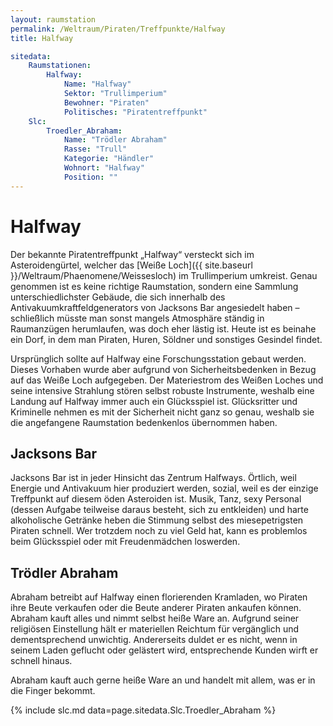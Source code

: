 ```yaml
---
layout: raumstation
permalink: /Weltraum/Piraten/Treffpunkte/Halfway
title: Halfway

sitedata:
    Raumstationen:
        Halfway:
            Name: "Halfway"
            Sektor: "Trullimperium"
            Bewohner: "Piraten"
            Politisches: "Piratentreffpunkt"
    Slc:
        Troedler_Abraham:
            Name: "Trödler Abraham"
            Rasse: "Trull"
            Kategorie: "Händler"
            Wohnort: "Halfway"
            Position: ""
---
```


# Halfway

Der bekannte Piratentreffpunkt „Halfway“ versteckt sich im Asteroidengürtel, welcher das [Weiße Loch]({{ site.baseurl }}/Weltraum/Phaenomene/Weissesloch) im Trullimperium umkreist. Genau genommen ist es keine richtige Raumstation, sondern eine Sammlung unterschiedlichster Gebäude, die sich innerhalb des Antivakuumkraftfeldgenerators von Jacksons Bar angesiedelt haben – schließlich müsste man sonst mangels Atmosphäre ständig in Raumanzügen herumlaufen, was doch eher lästig ist. Heute ist es beinahe ein Dorf, in dem man Piraten, Huren, Söldner und sonstiges Gesindel findet.

Ursprünglich sollte auf Halfway eine Forschungsstation gebaut werden. Dieses Vorhaben wurde aber aufgrund von Sicherheitsbedenken in Bezug auf das Weiße Loch aufgegeben. Der Materiestrom des Weißen Loches und seine intensive Strahlung stören selbst robuste Instrumente, weshalb eine Landung auf Halfway immer auch ein Glücksspiel ist. Glücksritter und Kriminelle nehmen es mit der Sicherheit nicht ganz so genau, weshalb sie die angefangene Raumstation bedenkenlos übernommen haben.

## Jacksons Bar

Jacksons Bar ist in jeder Hinsicht das Zentrum Halfways. Örtlich, weil Energie und Antivakuum hier produziert werden, sozial, weil es der einzige Treffpunkt auf diesem öden Asteroiden ist. Musik, Tanz, sexy Personal (dessen Aufgabe teilweise daraus besteht, sich zu entkleiden) und harte alkoholische Getränke heben die Stimmung selbst des miesepetrigsten Piraten schnell. Wer trotzdem noch zu viel Geld hat, kann es problemlos beim Glücksspiel oder mit Freudenmädchen loswerden.

## Trödler Abraham

Abraham betreibt auf Halfway einen florierenden Kramladen, wo Piraten ihre Beute verkaufen oder die Beute anderer Piraten ankaufen können. Abraham kauft alles und nimmt selbst heiße Ware an. Aufgrund seiner religiösen Einstellung hält er materiellen Reichtum für vergänglich und dementsprechend unwichtig. Andererseits duldet er es nicht, wenn in seinem Laden geflucht oder gelästert wird, entsprechende Kunden wirft er schnell hinaus.

Abraham kauft auch gerne heiße Ware an und handelt mit allem, was er in die Finger bekommt.

{% include slc.md data=page.sitedata.Slc.Troedler_Abraham %}
